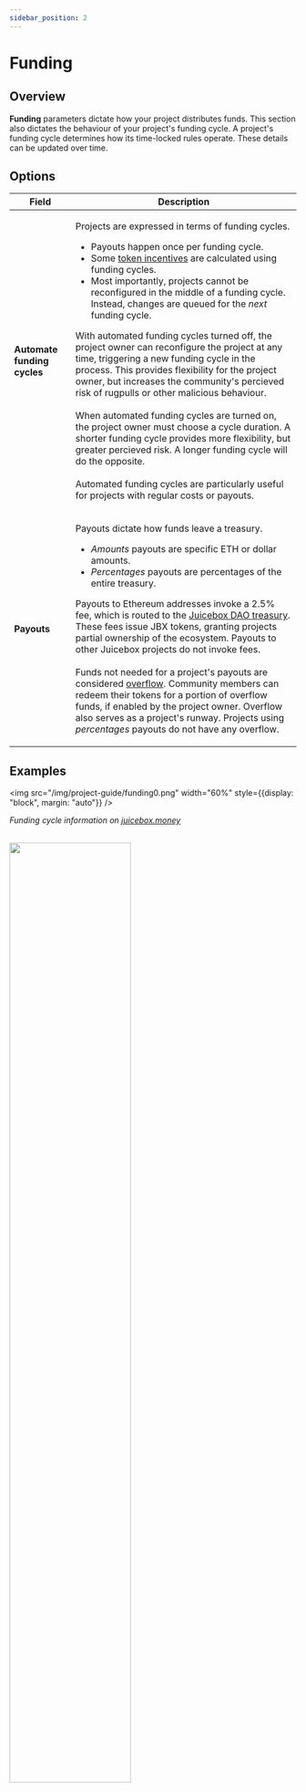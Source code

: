 ```yaml
---
sidebar_position: 2
---
```


# Funding

## Overview

**Funding** parameters dictate how your project distributes funds. This section also dictates the behaviour of your project's funding cycle. A project's funding cycle determines how its time-locked rules operate. These details can be updated over time.

## Options

| Field                       | Description                                                                                                                                                                                                                                                                                                                                                                                                                                                                                                                                                                                                                                                                                                                                                                                                                                                                                                                                                                                     |
| --------------------------- | ----------------------------------------------------------------------------------------------------------------------------------------------------------------------------------------------------------------------------------------------------------------------------------------------------------------------------------------------------------------------------------------------------------------------------------------------------------------------------------------------------------------------------------------------------------------------------------------------------------------------------------------------------------------------------------------------------------------------------------------------------------------------------------------------------------------------------------------------------------------------------------------------------------------------------------------------------------------------------------------------- |
| **Automate funding cycles** | <p>Projects are expressed in terms of funding cycles. <ul><li>Payouts happen once per funding cycle.</li><li>Some [token incentives](token.md) are calculated using funding cycles.</li><li>Most importantly, projects cannot be reconfigured in the middle of a funding cycle. Instead, changes are queued for the <i>next</i> funding cycle.</li></ul>With automated funding cycles turned off, the project owner can reconfigure the project at any time, triggering a new funding cycle in the process. This provides flexibility for the project owner, but increases the community's percieved risk of rugpulls or other malicious behaviour.<br/><br/>When automated funding cycles are turned on, the project owner must choose a cycle duration. A shorter funding cycle provides more flexibility, but greater percieved risk. A longer funding cycle will do the opposite.<br/><br/>Automated funding cycles are particularly useful for projects with regular costs or payouts.</p> |
| **Payouts**                 | <p>Payouts dictate how funds leave a treasury.<ul><li>_Amounts_ payouts are specific ETH or dollar amounts.</li><li>_Percentages_ payouts are percentages of the entire treasury.</li></ul>Payouts to Ethereum addresses invoke a 2.5% fee, which is routed to the [Juicebox DAO treasury](https://juicebox.money/#/v2/p/1). These fees issue JBX tokens, granting projects partial ownership of the ecosystem. Payouts to other Juicebox projects do not invoke fees.<br/><br/>Funds not needed for a project's payouts are considered [overflow](/dev/learn/glossary/overflow). Community members can redeem their tokens for a portion of overflow funds, if enabled by the project owner. Overflow also serves as a project's runway. Projects using _percentages_ payouts do not have any overflow.</p>                                                                                                                                                                                    |

## Examples

<img src="/img/project-guide/funding0.png" width="60%" style={{display: "block", margin: "auto"}} />

<p style={{textAlign: "center"}}><i>Funding cycle information on <a href='https://juicebox.money'>juicebox.money</a></i></p><br/>
<img src="/img/project-guide/funding1.png" width="65%" style={{display: "block", margin: "auto"}} />
<p style={{textAlign: "center"}}><i>A project with ETH payout amounts on <a href='https://juicebox.money'>juicebox.money</a></i></p>
